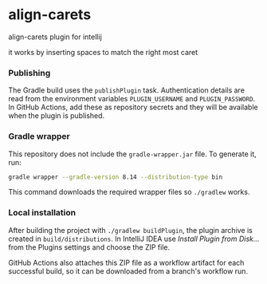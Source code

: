 # align-carets
align-carets plugin for intellij

it works by inserting spaces to match the right most caret

### Publishing

The Gradle build uses the `publishPlugin` task. Authentication details are
read from the environment variables `PLUGIN_USERNAME` and `PLUGIN_PASSWORD`.
In GitHub Actions, add these as repository secrets and they will be available
when the plugin is published.

### Gradle wrapper

This repository does not include the `gradle-wrapper.jar` file. To generate it,
run:

```bash
gradle wrapper --gradle-version 8.14 --distribution-type bin
```

This command downloads the required wrapper files so `./gradlew` works.

### Local installation

After building the project with `./gradlew buildPlugin`, the plugin archive is
created in `build/distributions`. In IntelliJ IDEA use *Install Plugin from
Disk...* from the Plugins settings and choose the ZIP file.

GitHub Actions also attaches this ZIP file as a workflow artifact for each
successful build, so it can be downloaded from a branch's workflow run.

